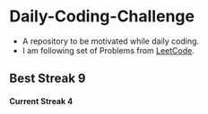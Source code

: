 # Daily-Coding-Challenge
* A repository to be motivated while daily coding.
* I am following set of  	Problems from [LeetCode](https://leetcode.com/).
## Best Streak 9
#### Current Streak 4
